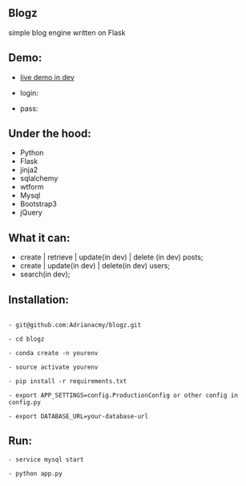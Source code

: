 ## Blogz

simple blog engine written on Flask

## Demo:

- [live demo in dev](http://commingsoon)

- login:

- pass:

## Under the hood:

- Python
- Flask
- jinja2 
- sqlalchemy
- wtform
- Mysql
- Bootstrap3
- jQuery

## What it can:

- create | retrieve | update(in dev) | delete (in dev) posts;
- create | update(in dev) | delete(in dev) users;
- search(in dev);


## Installation:
```

- git@github.com:Adrianacmy/blogz.git

- cd blogz

- conda create -n yourenv

- source activate yourenv

- pip install -r requirements.txt

- export APP_SETTINGS=config.ProductionConfig or other config in config.py

- export DATABASE_URL=your-database-url
```

## Run:
```
- service mysql start

- python app.py

```

